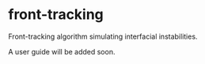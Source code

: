 # front-tracking
Front-tracking algorithm simulating interfacial instabilities.

A user guide will be added soon.
